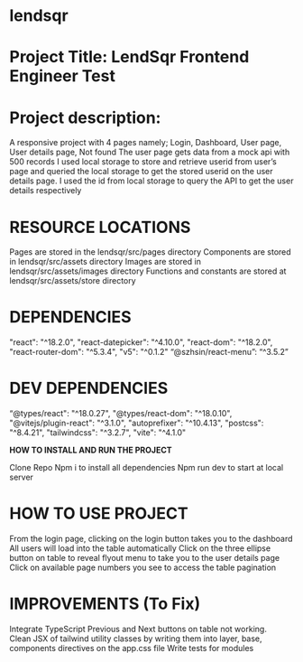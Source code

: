 # lendsqr
# Project Title:  LendSqr Frontend Engineer Test 

 

# Project description: 

A responsive project with 4 pages namely; Login, Dashboard, User page, User details page, Not found 
The user page gets data from a mock api with 500 records 
I used local storage to store and retrieve userid from user’s page and queried the local storage to get the stored userid on the user details page. 
I used the id from local storage to query the API to get the user details respectively 

 

# RESOURCE LOCATIONS 

Pages are stored in the lendsqr/src/pages directory 
Components are stored in lendsqr/src/assets directory 
Images are stored in lendsqr/src/assets/images directory 
Functions and constants are stored at lendsqr/src/assets/store directory 

# DEPENDENCIES 

"react": "^18.2.0", 
"react-datepicker": "^4.10.0", 
"react-dom": "^18.2.0", 
"react-router-dom": "^5.3.4", 
"v5": "^0.1.2" 
“@szhsin/react-menu”: “^3.5.2” 

 

# DEV DEPENDENCIES  

“@types/react": "^18.0.27", 
"@types/react-dom": "^18.0.10", 
"@vitejs/plugin-react": "^3.1.0", 
"autoprefixer": "^10.4.13", 
"postcss": "^8.4.21", 
"tailwindcss": "^3.2.7", 
"vite": "^4.1.0" 

 

**HOW TO INSTALL AND RUN THE PROJECT** 

Clone Repo 
Npm i to install all dependencies 
Npm run dev to start at local server 

# HOW TO USE PROJECT 

From the login page, clicking on the login button takes you to the dashboard 
All users will load into the table automatically 
Click on the three ellipse button on table to reveal flyout menu to take you to the user details page 
Click on available page numbers you see to access the table pagination 

 

# IMPROVEMENTS (To Fix) 

Integrate TypeScript 
Previous and Next buttons on table not working.  
Clean JSX of tailwind utility classes by writing them into layer, base, components directives on the app.css file
Write tests for modules 
